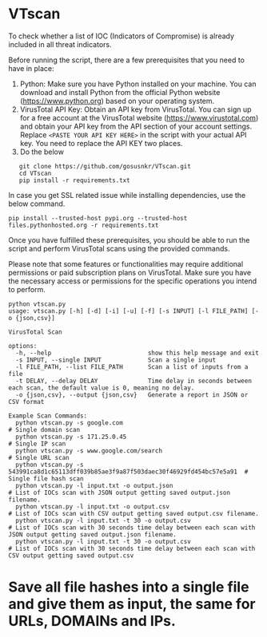 # VTscan
To check whether a list of IOC (Indicators of Compromise) is already included in all threat indicators.

Before running the script, there are a few prerequisites that you need to have in place:

1. Python: Make sure you have Python installed on your machine. You can download and install Python from the official Python website (https://www.python.org) based on your operating system.
2. VirusTotal API Key: Obtain an API key from VirusTotal. You can sign up for a free account at the VirusTotal website (https://www.virustotal.com) and obtain your API key from the API section of your account settings. Replace `<PASTE YOUR API KEY HERE>` in the script with your actual API key. You need to replace the API KEY two places.
3. Do the below
```
   git clone https://github.com/gosusnkr/VTscan.git
   cd VTscan
   pip install -r requirements.txt
```
In case you get SSL related issue while installing dependencies, use the below command.
```
pip install --trusted-host pypi.org --trusted-host files.pythonhosted.org -r requirements.txt
```
Once you have fulfilled these prerequisites, you should be able to run the script and perform VirusTotal scans using the provided commands.

Please note that some features or functionalities may require additional permissions or paid subscription plans on VirusTotal. Make sure you have the necessary access or permissions for the specific operations you intend to perform.

```
python vtscan.py 
usage: vtscan.py [-h] [-d] [-i] [-u] [-f] [-s INPUT] [-l FILE_PATH] [-o {json,csv}]

VirusTotal Scan

options:
  -h, --help                           show this help message and exit
  -s INPUT, --single INPUT             Scan a single input                                       
  -l FILE_PATH, --list FILE_PATH       Scan a list of inputs from a file
  -t DELAY, --delay DELAY              Time delay in seconds between each scan, the default value is 0, meaning no delay.                                                       
  -o {json,csv}, --output {json,csv}   Generate a report in JSON or CSV format                                    

Example Scan Commands:
  python vtscan.py -s google.com                                                        # Single domain scan
  python vtscan.py -s 171.25.0.45                                                       # Single IP scan
  python vtscan.py -s www.google.com/search                                             # Single URL scan
  python vtscan.py -s 543991ca8d1c65113dff039b85ae3f9a87f503daec30f46929fd454bc57e5a91  # Single file hash scan
  python vtscan.py -l input.txt -o output.json                                          # List of IOCs scan with JSON output getting saved output.json filename.
  python vtscan.py -l input.txt -o output.csv                                           # List of IOCs scan with CSV output getting saved output.csv filename.
  python vtscan.py -l input.txt -t 30 -o output.csv                                     # List of IOCs scan with 30 seconds time delay between each scan with JSON output getting saved output.json filename.
  python vtscan.py -l input.txt -t 30 -o output.csv                                     # List of IOCs scan with 30 seconds time delay between each scan with CSV output getting saved output.csv
```
# Save all file hashes into a single file and give them as input, the same for URLs, DOMAINs and IPs.
